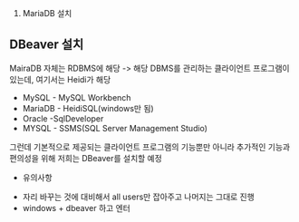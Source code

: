 1. MariaDB 설치

## DBeaver 설치

MairaDB 자체는 RDBMS에 해당 -> 해당 DBMS를 관리하는 클라이언트 프로그램이 있는데, 여기서는 Heidi가 해당
- MySQL - MySQL Workbench
- MariaDB - HeidiSQL(windows만 됨)
- Oracle -SqlDeveloper
- MYSQL - SSMS(SQL Server Management Studio)

그런데 기본적으로 제공되는 클라이언트 프로그램의 기능뿐만 아니라 추가적인 기능과 편의성을 위해 저희는 DBeaver를 설치할 예정

* 유의사항
- 자리 바꾸는 것에 대비해서 all users만 잡아주고 나머지는 그대로 진행
- windows + dbeaver 하고 엔터